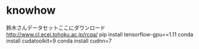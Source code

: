 # knowhow
鈴木さんデータセットここにダウンロード
http://www.cl.ecei.tohoku.ac.jp/rcqa/
pip install tensorflow-gpu==1.11
conda install cudatoolkit=9
conda install cudnn=7
